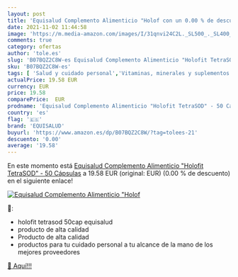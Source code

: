```yaml
---
layout: post
title: 'Equisalud Complemento Alimenticio "Holof con un 0.00 % de descuento'
date: 2021-11-02 11:44:58
image: 'https://m.media-amazon.com/images/I/31qnvi24C2L._SL500_._SL400_.jpg'
comments: true
category: ofertas
author: 'tole.es'
slug: 'B07BQZ2C8W-es Equisalud Complemento Alimenticio "Holofit TetraSOD" - 50...'
sku: 'B07BQZ2C8W-es'
tags: [ 'Salud y cuidado personal','Vitaminas, minerales y suplementos en medicamentos, remedios y suplementos dietéticos','alimenticio','complemento','equisalud', ]
actualPrice: 19.58 EUR
currency: EUR
price: 19.58
comparePrice:  EUR
prodname: 'Equisalud Complemento Alimenticio "Holofit TetraSOD" - 50 Cápsulas'
country: 'es'
flag: '🇪🇸'
brand: 'EQUISALUD'
buyurl: 'https://www.amazon.es/dp/B07BQZ2C8W/?tag=tolees-21'
descuento: '0.00'
average: '19.58'
---
```


En este momento está [Equisalud Complemento Alimenticio "Holofit TetraSOD" - 50 Cápsulas](https://www.amazon.es/dp/B07BQZ2C8W/?tag=tolees-21) a 19.58 EUR (original:  EUR) (0.00 %  de descuento) en el siguiente enlace!

[![Equisalud Complemento Alimenticio "Holof](https://m.media-amazon.com/images/I/31qnvi24C2L._SL500_._SL400_.jpg)](https://www.amazon.es/dp/B07BQZ2C8W/?tag=tolees-21)

🔎:

- holofit tetrasod 50cap equisalud
- producto de alta calidad
- Producto de alta calidad
- productos para tu cuidado personal a tu alcance de la mano de los mejores proveedores

[🛒 Aquí!!!](https://www.amazon.es/dp/B07BQZ2C8W/?tag=tolees-21)
